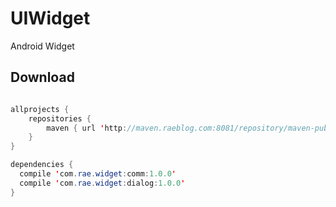 # UIWidget
Android Widget

## Download

```java

allprojects {
    repositories {
        maven { url 'http://maven.raeblog.com:8081/repository/maven-public/' }
    }
}

dependencies {
  compile 'com.rae.widget:comm:1.0.0'
  compile 'com.rae.widget:dialog:1.0.0'
}

```
